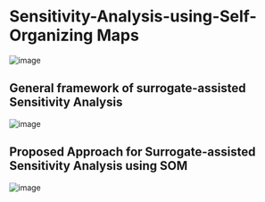 # Sensitivity-Analysis-using-Self-Organizing Maps

![image](https://github.com/deepanshuIITM/Sensitivity-Analysis-using-iSOM/assets/137225940/15fd7ea9-3faa-41ef-a7a2-d5790d28d4ba)


## General framework of surrogate-assisted Sensitivity Analysis

![image](https://github.com/deepanshuIITM/Sensitivity-Analysis-using-iSOM/assets/137225940/958e2561-5be2-40b1-a973-5834a9476101)

## Proposed Approach for Surrogate-assisted Sensitivity Analysis using SOM

![image](https://github.com/user-attachments/assets/283c1153-d998-49c8-890d-e3e266eb7d58)

